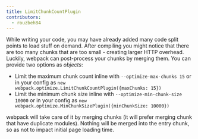 ```yaml
---
title: LimitChunkCountPlugin
contributors:
  - rouzbeh84
---
```


While writing your code, you may have already added many code split points to load stuff on demand. After compiling you might notice that there are too many chunks that are too small - creating larger HTTP overhead. Luckily, webpack can post-process your chunks by merging them. You can provide two options as _objects_:

- Limit the maximum chunk count inline with `--optimize-max-chunks 15` or in your config as `new webpack.optimize.LimitChunkCountPlugin({maxChunks: 15})`
- Limit the minimum chunk size inline with `--optimize-min-chunk-size 10000` or in your config as `new webpack.optimize.MinChunkSizePlugin({minChunkSize: 10000})`

webpack will take care of it by merging chunks (it will prefer merging chunk that have duplicate modules). Nothing will be merged into the entry chunk, so as not to impact initial page loading time.
